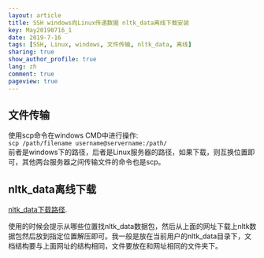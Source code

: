 ```yaml
---
layout: article
title: SSH windows向Linux传递数据 nltk_data离线下载安装
key: May20190716_1
date: 2019-7-16
tags: [SSH, Linux, windows, 文件传输, nltk_data, 离线]
sharing: true
show_author_profile: true
lang: zh
comment: true
pageview: true
---
```

## 文件传输

使用scp命令在windows CMD中进行操作:<br>
`scp /path/filename username@servername:/path/`<br><!--more-->
前者是windows下的路径，后者是Linux服务器的路径，如果下载，则互换位置即可，其他两台服务器之间传输文件的命令也是scp。<br>

## nltk_data离线下载

[nltk_data下载路径](https://github.com/nltk/nltk_data/tree/gh-pages/packages).<br>

使用的时候会提示从哪些位置找nltk_data数据包，然后从上面的网址下载上nltk数据包然后放到指定位置解压即可。我一般是放在当前用户的nltk_data目录下，文档结构要与上面网址的结构相同，文件要放在和网址相同的文件夹下。<br>
